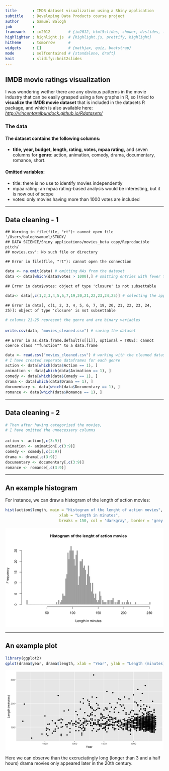 ```yaml
---
title       : IMDB dataset visualization using a Shiny application
subtitle    : Developing Data Products course project
author      : Samuel Balogh
job         : 
framework   : io2012        # {io2012, html5slides, shower, dzslides, ...}
highlighter : highlight.js  # {highlight.js, prettify, highlight}
hitheme     : tomorrow      # 
widgets     : []            # {mathjax, quiz, bootstrap}
mode        : selfcontained # {standalone, draft}
knit        : slidify::knit2slides
---
```

## IMDB movie ratings visualization

I was wondering wether there are any obvious patterns in the movie industry that can be easily grasped using a few graphs in R, so I tried to **visualize the IMDB movie dataset** that is included in the datasets R package, and which is also available here: *http://vincentarelbundock.github.io/Rdatasets/*

### The data

#### The dataset contains the following columns:
- **title, year, budget, length, rating, votes, mpaa rating,** and seven columns for **genre**: action, animation, comedy, drama, documentary, romance, short.

#### Omitted variables:
- title: there is no use to identify movies independently
- mpaa rating: an mpaa rating-based analysis would be interesting, but it is now out of scope
- votes: only movies having more than 1000 votes are included

---

## Data cleaning - 1


```
## Warning in file(file, "rt"): cannot open file '/Users/baloghsamuel/STUDY/
## DATA SCIENCE/Shiny applications/movies_beta copy/Reproducible pitch/
## movies.csv': No such file or directory
```

```
## Error in file(file, "rt"): cannot open the connection
```

```r
data <- na.omit(data) # omitting NAs from the dataset
data <- data[which(data$votes > 1000),] # omitting entries with fewer than 1000 votes
```

```
## Error in data$votes: object of type 'closure' is not subsettable
```

```r
data<- data[,c(1,2,3,4,5,6,7,19,20,21,22,23,24,25)] # selecting the appropriate columns
```

```
## Error in data[, c(1, 2, 3, 4, 5, 6, 7, 19, 20, 21, 22, 23, 24, 25)]: object of type 'closure' is not subsettable
```

```r
# columns 21-25 represent the genre and are binary variables

write.csv(data, "movies_cleaned.csv") # saving the dataset
```

```
## Error in as.data.frame.default(x[[i]], optional = TRUE): cannot coerce class ""function"" to a data.frame
```

```r
data <- read.csv("movies_cleaned.csv") # working with the cleaned dataset
# I have created seperate dataframes for each genre
action <- data[which(data$Action == 1), ]
animation <- data[which(data$Animation == 1), ]
comedy <- data[which(data$Comedy == 1), ]
drama <- data[which(data$Drama == 1), ]
documentary <- data[which(data$Documentary == 1), ]
romance <- data[which(data$Romance == 1), ]
```

--- 

  
## Data cleaning - 2


```r
# Then after having categorized the movies, 
# I have omitted the unnecessary columns

action <- action[,c(3:9)]
animation <- animation[,c(3:9)]
comedy <- comedy[,c(3:9)]
drama <- drama[,c(3:9)]
documentary <- documentary[,c(3:9)]
romance <- romance[,c(3:9)]
```

---

## An example histogram

For instance, we can draw a histogram of the length of action movies:

```r
hist(action$length, main = "Histogram of the lenght of action movies",
                        xlab = "Length in minutes",
                        breaks = 150, col = 'darkgray', border = 'grey')
```

![plot of chunk unnamed-chunk-4](assets/fig/unnamed-chunk-4-1.png)

---

## An example plot


```r
library(ggplot2)
qplot(drama$year, drama$length, xlab = "Year", ylab = "Length (minutes)")
```

![plot of chunk unnamed-chunk-5](assets/fig/unnamed-chunk-5-1.png)

Here we can observe than the excruciatingly long (longer than 3 and a half hours) drama movies only appeared later in the 20th century. 

